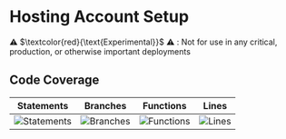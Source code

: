 
# Hosting Account Setup

⚠️ $\textcolor{red}{\text{Experimental}}$ ⚠️ : Not for use in any critical, production, or otherwise important deployments

## Code Coverage

| Statements                  | Branches                | Functions                 | Lines             |
| --------------------------- | ----------------------- | ------------------------- | ----------------- |
| ![Statements](https://img.shields.io/badge/statements-97.23%25-brightgreen.svg?style=flat) | ![Branches](https://img.shields.io/badge/branches-94%25-brightgreen.svg?style=flat) | ![Functions](https://img.shields.io/badge/functions-97.61%25-brightgreen.svg?style=flat) | ![Lines](https://img.shields.io/badge/lines-97.18%25-brightgreen.svg?style=flat) |

